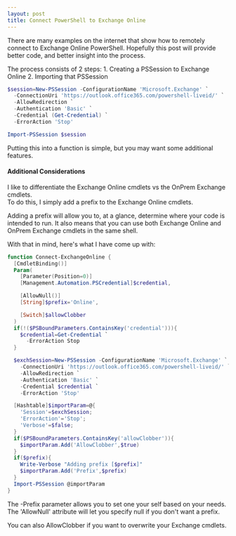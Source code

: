 ```yaml
---
layout: post
title: Connect PowerShell to Exchange Online
---
```


<p>
  There are many examples on the internet that show how to
  remotely connect to Exchange Online PowerShell.
  Hopefully this post will provide better code, 
  and better insight into the process.
</p>

<p>
  The process consists of 2 steps:
  1. Creating a PSSession to Exchange Online
  2. Importing that PSSession
</p>

```powershell
$session=New-PSSession -ConfigurationName 'Microsoft.Exchange' `
  -ConnectionUri 'https://outlook.office365.com/powershell-liveid/' `
  -AllowRedirection `
  -Authentication 'Basic' `
  -Credential (Get-Credential) `
  -ErrorAction 'Stop'

Import-PSSession $session
```
<p>
  Putting this into a function is simple, 
  but you may want some additional features.
</p>

#### Additional Considerations
I like to differentiate the Exchange Online cmdlets vs
the OnPrem Exchange cmdlets.  
To do this, I simply add a prefix to the Exchange Online cmdlets.

Adding a prefix will allow you to, at a glance, determine 
where your code is intended to run.
It also means that you can use both Exchange Online and OnPrem Exchange
cmdlets in the same shell.

With that in mind, here's what I have come up with:

```powershell
function Connect-ExchangeOnline {
  [CmdletBinding()]
  Param(
    [Parameter(Position=0)]
    [Management.Automation.PSCredential]$credential,

    [AllowNull()]
    [String]$prefix='Online',

    [Switch]$allowClobber
  )
  if(!($PSBoundParameters.ContainsKey('credential'))){
    $credential=Get-Credential `
      -ErrorAction Stop
  }

  $exchSession=New-PSSession -ConfigurationName 'Microsoft.Exchange' `
    -ConnectionUri 'https://outlook.office365.com/powershell-liveid/' `
    -AllowRedirection `
    -Authentication 'Basic' `
    -Credential $credential `
    -ErrorAction 'Stop'

  [Hashtable]$importParam=@{
    'Session'=$exchSession;
    'ErrorAction'='Stop';
    'Verbose'=$false;
  }
  if($PSBoundParameters.ContainsKey('allowClobber')){
    $importParam.Add('AllowClobber',$true)
  }
  if($prefix){
    Write-Verbose "Adding prefix [$prefix]"
    $importParam.Add('Prefix',$prefix)
  }
  Import-PSSession @importParam
}
```
The -Prefix parameter allows you to set one your self based on your needs.
The 'AllowNull' attribute will let you specify null if you don't want a prefix.

You can also AllowClobber if you want to overwrite your Exchange cmdlets.
